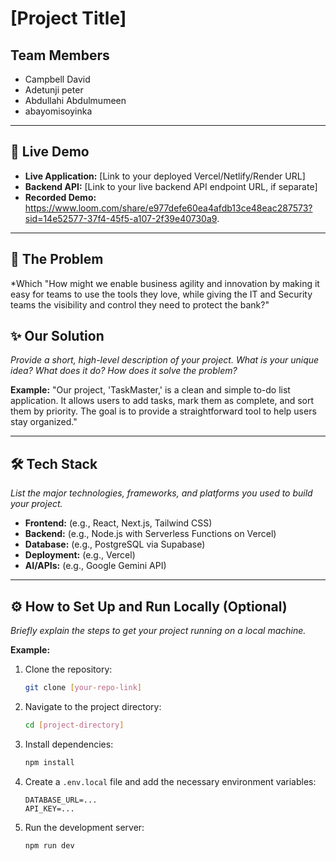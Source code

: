 # [Project Title]

## Team Members
- Campbell David
- Adetunji peter
- Abdullahi Abdulmumeen
- abayomisoyinka


---

## 🚀 Live Demo

*   **Live Application:** [Link to your deployed Vercel/Netlify/Render URL]
*   **Backend API:** [Link to your live backend API endpoint URL, if separate]
*   **Recorded Demo:** https://www.loom.com/share/e977defe60ea4afdb13ce48eac287573?sid=14e52577-37f4-45f5-a107-2f39e40730a9.


---

## 🎯 The Problem

*Which "How might we enable business agility and innovation by making it easy
for teams to use the tools they love, while giving the IT and Security teams the visibility and
control they need to protect the bank?" 

## ✨ Our Solution

*Provide a short, high-level description of your project. What is your unique idea? What does it do? How does it solve the problem?*

**Example:**
"Our project, 'TaskMaster,' is a clean and simple to-do list application. It allows users to add tasks, mark them as complete, and sort them by priority. The goal is to provide a straightforward tool to help users stay organized."

---

## 🛠️ Tech Stack

*List the major technologies, frameworks, and platforms you used to build your project.*

*   **Frontend:** (e.g., React, Next.js, Tailwind CSS)
*   **Backend:** (e.g., Node.js with Serverless Functions on Vercel)
*   **Database:** (e.g., PostgreSQL via Supabase)
*   **Deployment:** (e.g., Vercel)
*   **AI/APIs:** (e.g., Google Gemini API)

---

## ⚙️ How to Set Up and Run Locally (Optional)

*Briefly explain the steps to get your project running on a local machine.*

**Example:**

1.  Clone the repository:
    ```bash
    git clone [your-repo-link]
    ```
2.  Navigate to the project directory:
    ```bash
    cd [project-directory]
    ```
3.  Install dependencies:
    ```bash
    npm install
    ```
4.  Create a `.env.local` file and add the necessary environment variables:
    ```
    DATABASE_URL=...
    API_KEY=...
    ```
5.  Run the development server:
    ```bash
    npm run dev
    ```
